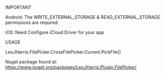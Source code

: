 IMPORTANT

Android: The WRITE_EXTERNAL_STORAGE & READ_EXTERNAL_STORAGE permissions are required.

iOS: Need Configure iCloud Driver for your app

USAGE

LeoJHarris.FilePicker.CrossFilePicker.Current.PickFile()

Nuget package found at: https://www.nuget.org/packages/LeoJHarris.Plugin.FilePicker/
